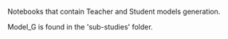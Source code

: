 Notebooks that contain Teacher and Student models generation.

Model_G is found in the 'sub-studies' folder.
